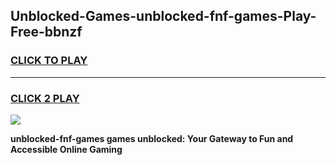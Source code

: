 
## Unblocked-Games-unblocked-fnf-games-Play-Free-bbnzf
<h3>
<a href="https://premium76.site?title=unblocked-fnf-games&ref=17A">CLICK TO PLAY</a></h3>
<hr>

<h3>
<a href="https://premium76.site?title=unblocked-fnf-games&ref=17A">CLICK 2 PLAY</a>
  
</h3>

<a href="https://premium76.site?title=unblocked-fnf-games&ref=17A"><img src="https://clearcache.store/games.png"></a>


**unblocked-fnf-games games unblocked: Your Gateway to Fun and Accessible Online Gaming**
